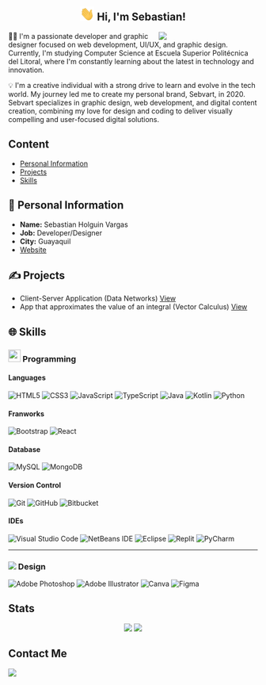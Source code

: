 <h2 align="center">
  <img alt="Hello" src="https://raw.githubusercontent.com/dev-akshat/archive/main/images/gifs/others/Hi.gif" width="29px"> 
  Hi, I'm Sebastian!
  
</h2>

<div >
  <img align="right" src="https://media.tenor.com/TCRFRR67pVkAAAAi/rebrnd-coding.gif" width="200px" height="auto">
  <p align="left">
    🧑‍💻 I'm a passionate developer and graphic designer focused on web development, UI/UX, and graphic design. Currently, I'm studying Computer Science at Escuela Superior Politécnica del Litoral, 
    where I'm constantly learning about the latest in technology and innovation.
     
  </p>
  <p align= "left">
    💡 I'm a creative individual with a strong drive to learn and evolve in the tech world. My journey led me to create my personal brand, Sebvart, in 2020. Sebvart specializes in graphic design, 
    web development, and digital content creation, combining my love for design and coding to deliver visually compelling and user-focused digital solutions.
  </p>
  
  
</div>

## Content 
* [Personal Information](#personal-information)
* [Projects](#proyectos)
* [Skills](#intereses)

## 👤 Personal Information
<div id="personal-information">
<ul>
  <li><strong>Name:</strong> Sebastian Holguin Vargas</li>
  <li><strong>Job:</strong> Developer/Designer</li>
  <li><strong>City:</strong> Guayaquil</li>
  <li><a href="https://sebhvarg.github.io/curriculum/">Website</a></li>
</ul>

</div>

## ✍️ Projects
* Client-Server Application (Data Networks) [View](https://github.com/Sebhvarg/AplicacionClienteServidor)
* App that approximates the value of an integral (Vector Calculus)  [View](https://github.com/Sebhvarg/IntegralAPK.git)
## 🌐 Skills
### <img src="https://media2.giphy.com/media/QssGEmpkyEOhBCb7e1/giphy.gif?cid=ecf05e47a0n3gi1bfqntqmob8g9aid1oyj2wr3ds3mg700bl&rid=giphy.gif" width="25px" height="25px"> Programming
#### Languages
![HTML5](https://img.shields.io/badge/html5-%23E34F26.svg?style=for-the-badge&logo=html5&logoColor=white)
![CSS3](https://img.shields.io/badge/css3-%231572B6.svg?style=for-the-badge&logo=css3&logoColor=white)
![JavaScript](https://img.shields.io/badge/javascript-%23323330.svg?style=for-the-badge&logo=javascript&logoColor=%23F7DF1E)
![TypeScript](https://img.shields.io/badge/typescript-%23007ACC.svg?style=for-the-badge&logo=typescript&logoColor=white)
![Java](https://img.shields.io/badge/java-%23ED8B00.svg?style=for-the-badge&logo=openjdk&logoColor=white)
![Kotlin](https://img.shields.io/badge/kotlin-%237F52FF.svg?style=for-the-badge&logo=kotlin&logoColor=white)
![Python](https://img.shields.io/badge/python-3670A0?style=for-the-badge&logo=python&logoColor=ffdd54)
#### Franworks
![Bootstrap](https://img.shields.io/badge/bootstrap-%238511FA.svg?style=for-the-badge&logo=bootstrap&logoColor=white)
![React](https://img.shields.io/badge/react-%2320232a.svg?style=for-the-badge&logo=react&logoColor=%2361DAFB)

#### Database
![MySQL](https://img.shields.io/badge/mysql-4479A1.svg?style=for-the-badge&logo=mysql&logoColor=white)
![MongoDB](https://img.shields.io/badge/MongoDB-%234ea94b.svg?style=for-the-badge&logo=mongodb&logoColor=white)

#### Version Control
![Git](https://img.shields.io/badge/git-%23F05033.svg?style=for-the-badge&logo=git&logoColor=white)
![GitHub](https://img.shields.io/badge/github-%23121011.svg?style=for-the-badge&logo=github&logoColor=white)
![Bitbucket](https://img.shields.io/badge/bitbucket-%230047B3.svg?style=for-the-badge&logo=bitbucket&logoColor=white)

#### IDEs

![Visual Studio Code](https://img.shields.io/badge/Visual%20Studio%20Code-0078d7.svg?style=for-the-badge&logo=visual-studio-code&logoColor=white)
![NetBeans IDE](https://img.shields.io/badge/NetBeansIDE-1B6AC6.svg?style=for-the-badge&logo=apache-netbeans-ide&logoColor=white)
![Eclipse](https://img.shields.io/badge/Eclipse-FE7A16.svg?style=for-the-badge&logo=Eclipse&logoColor=white)
![Replit](https://img.shields.io/badge/Replit-DD1200?style=for-the-badge&logo=Replit&logoColor=white)
![PyCharm](https://img.shields.io/badge/pycharm-143?style=for-the-badge&logo=pycharm&logoColor=black&color=black&labelColor=green)
<hr />

### <img src="https://media.tenor.com/OcX8ZUgXRHEAAAAi/paint-brush-inanimate-insanity.gif" width="25px" height="auto">  Design
![Adobe Photoshop](https://img.shields.io/badge/adobe%20photoshop-%2331A8FF.svg?style=for-the-badge&logo=adobe%20photoshop&logoColor=white) ![Adobe Illustrator](https://img.shields.io/badge/adobe%20illustrator-%23FF9A00.svg?style=for-the-badge&logo=adobe%20illustrator&logoColor=white) 
![Canva](https://img.shields.io/badge/Canva-%2300C4CC.svg?style=for-the-badge&logo=Canva&logoColor=white)
![Figma](https://img.shields.io/badge/figma-%23F24E1E.svg?style=for-the-badge&logo=figma&logoColor=white)
## Stats
<div align="center">

[![](https://github-readme-stats.vercel.app/api?username=sebhvarg&show_icons=true&theme=tokyonight&hide_border=true&locale=en)](https://github.com/Sebhvarg)
[![](https://github-readme-streak-stats.herokuapp.com/?user=sebhvarg&theme=material-palenight)](https://github.com/Elanza-48)
</div>

## Contact Me
<a href="https://www.linkedin.com/in/sebastian-holg16/" target ="_blank">
<img src="https://img.shields.io/badge/linkedin-%230077B5.svg?style=for-the-badge&logo=linkedin&logoColor=white" >
</a>

